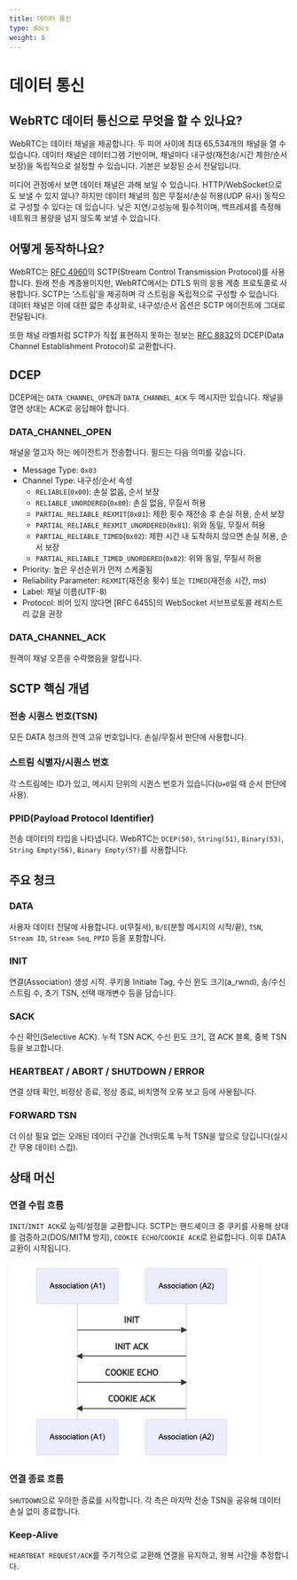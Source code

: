 ```yaml
---
title: 데이터 통신
type: docs
weight: 8
---
```


# 데이터 통신

## WebRTC 데이터 통신으로 무엇을 할 수 있나요?

WebRTC는 데이터 채널을 제공합니다. 두 피어 사이에 최대 65,534개의 채널을 열 수 있습니다. 데이터 채널은 데이터그램 기반이며,
채널마다 내구성(재전송/시간 제한/순서 보장)을 독립적으로 설정할 수 있습니다. 기본은 보장된 순서 전달입니다.

미디어 관점에서 보면 데이터 채널은 과해 보일 수 있습니다. HTTP/WebSocket으로도 보낼 수 있지 않나? 하지만 데이터 채널의 힘은
무질서/손실 허용(UDP 유사) 동작으로 구성할 수 있다는 데 있습니다. 낮은 지연/고성능에 필수적이며, 백프레셔를 측정해 네트워크 용량을
넘지 않도록 보낼 수 있습니다.

## 어떻게 동작하나요?
WebRTC는 [RFC 4960](https://tools.ietf.org/html/rfc4960)의 SCTP(Stream Control Transmission Protocol)를 사용합니다. 원래 전송 계층용이지만,
WebRTC에서는 DTLS 위의 응용 계층 프로토콜로 사용합니다. SCTP는 ‘스트림’을 제공하며 각 스트림을 독립적으로 구성할 수 있습니다. 데이터 채널은
이에 대한 얇은 추상화로, 내구성/순서 옵션은 SCTP 에이전트에 그대로 전달됩니다.

또한 채널 라벨처럼 SCTP가 직접 표현하지 못하는 정보는 [RFC 8832](https://tools.ietf.org/html/rfc8832)의 DCEP(Data Channel Establishment Protocol)로
교환합니다.

## DCEP
DCEP에는 `DATA_CHANNEL_OPEN`과 `DATA_CHANNEL_ACK` 두 메시지만 있습니다. 채널을 열면 상대는 ACK로 응답해야 합니다.

### DATA_CHANNEL_OPEN
채널을 열고자 하는 에이전트가 전송합니다. 필드는 다음 의미를 갖습니다.

* Message Type: `0x03`
* Channel Type: 내구성/순서 속성
  - `RELIABLE`(`0x00`): 손실 없음, 순서 보장
  - `RELIABLE_UNORDERED`(`0x80`): 손실 없음, 무질서 허용
  - `PARTIAL_RELIABLE_REXMIT`(`0x01`): 제한 횟수 재전송 후 손실 허용, 순서 보장
  - `PARTIAL_RELIABLE_REXMIT_UNORDERED`(`0x81`): 위와 동일, 무질서 허용
  - `PARTIAL_RELIABLE_TIMED`(`0x02`): 제한 시간 내 도착하지 않으면 손실 허용, 순서 보장
  - `PARTIAL_RELIABLE_TIMED_UNORDERED`(`0x82`): 위와 동일, 무질서 허용
* Priority: 높은 우선순위가 먼저 스케줄됨
* Reliability Parameter: `REXMIT`(재전송 횟수) 또는 `TIMED`(재전송 시간, ms)
* Label: 채널 이름(UTF-8)
* Protocol: 비어 있지 않다면 [RFC 6455]의 WebSocket 서브프로토콜 레지스트리 값을 권장

### DATA_CHANNEL_ACK
원격이 채널 오픈을 수락했음을 알립니다.

## SCTP 핵심 개념

### 전송 시퀀스 번호(TSN)
모든 DATA 청크의 전역 고유 번호입니다. 손실/무질서 판단에 사용합니다.

### 스트림 식별자/시퀀스 번호
각 스트림에는 ID가 있고, 메시지 단위의 시퀀스 번호가 있습니다(`U=0`일 때 순서 판단에 사용).

### PPID(Payload Protocol Identifier)
전송 데이터의 타입을 나타냅니다. WebRTC는 `DCEP(50)`, `String(51)`, `Binary(53)`, `String Empty(56)`, `Binary Empty(57)`를 사용합니다.

## 주요 청크

### DATA
사용자 데이터 전달에 사용합니다. `U`(무질서), `B/E`(분할 메시지의 시작/끝), `TSN`, `Stream ID`, `Stream Seq`, `PPID` 등을 포함합니다.

### INIT
연결(Association) 생성 시작. 쿠키용 Initiate Tag, 수신 윈도 크기(a_rwnd), 송/수신 스트림 수, 초기 TSN, 선택 매개변수 등을 담습니다.

### SACK
수신 확인(Selective ACK). 누적 TSN ACK, 수신 윈도 크기, 갭 ACK 블록, 중복 TSN 등을 보고합니다.

### HEARTBEAT / ABORT / SHUTDOWN / ERROR
연결 상태 확인, 비정상 종료, 정상 종료, 비치명적 오류 보고 등에 사용됩니다.

### FORWARD TSN
더 이상 필요 없는 오래된 데이터 구간을 건너뛰도록 누적 TSN을 앞으로 당깁니다(실시간 무용 데이터 스킵).

## 상태 머신

### 연결 수립 흐름
`INIT`/`INIT ACK`로 능력/설정을 교환합니다. SCTP는 핸드셰이크 중 쿠키를 사용해 상대를 검증하고(DOS/MITM 방지), `COOKIE ECHO`/`COOKIE ACK`로
완료합니다. 이후 DATA 교환이 시작됩니다.

![Connection establishment](../images/07-connection-establishment.png "Connection establishment")

### 연결 종료 흐름
`SHUTDOWN`으로 우아한 종료를 시작합니다. 각 측은 마지막 전송 TSN을 공유해 데이터 손실 없이 종료합니다.

### Keep-Alive
`HEARTBEAT REQUEST/ACK`를 주기적으로 교환해 연결을 유지하고, 왕복 시간을 추정합니다.

